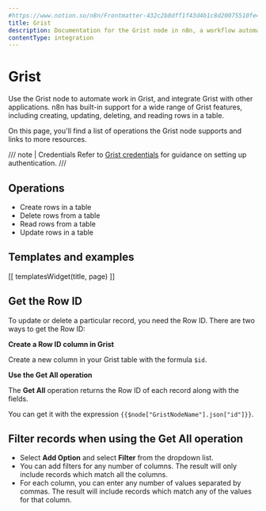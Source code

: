 ```yaml
---
#https://www.notion.so/n8n/Frontmatter-432c2b8dff1f43d4b1c8d20075510fe4
title: Grist
description: Documentation for the Grist node in n8n, a workflow automation platform. Includes details of operations and configuration, and links to examples and credentials information.
contentType: integration
---
```


# Grist

Use the Grist node to automate work in Grist, and integrate Grist with other applications. n8n has built-in support for a wide range of Grist features, including creating, updating, deleting, and reading rows in a table. 

On this page, you'll find a list of operations the Grist node supports and links to more resources.

/// note | Credentials
Refer to [Grist credentials](/integrations/builtin/credentials/grist/) for guidance on setting up authentication. 
///

## Operations

* Create rows in a table
* Delete rows from a table
* Read rows from a table
* Update rows in a table

## Templates and examples

<!-- see https://www.notion.so/n8n/Pull-in-templates-for-the-integrations-pages-37c716837b804d30a33b47475f6e3780 -->
[[ templatesWidget(title, page) ]]

## Get the Row ID

To update or delete a particular record, you need the Row ID. There are two ways to get the Row ID:

**Create a Row ID column in Grist**

Create a new column in your Grist table with the formula `$id`.

**Use the Get All operation**

The **Get All** operation returns the Row ID of each record along with the fields.
 
You can get it with the expression `{{$node["GristNodeName"].json["id"]}}`.


## Filter records when using the Get All operation

- Select **Add Option** and select **Filter** from the dropdown list.
- You can add filters for any number of columns. The result will only include records which match all the columns.
- For each column, you can enter any number of values separated by commas. The result will include records which match any of the values for that column.

